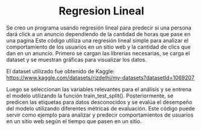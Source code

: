 <h1 align="center"> Regresion Lineal </h1>
Se creo un programa usando regresión lineal para predecir si una persona dará click a un anuncio dependiendo de la cantidad de horas que pase en una pagina
Este código utiliza una regresión lineal simple para analizar el comportamiento de los usuarios en un sitio web y la cantidad de clics que dan en un anuncio.
Primero se cargan las librerías necesarias, se carga el dataset y se muestran gráficas para visualizar los datos.

El dataset utilizado fue obtenido de Kaggle: https://www.kaggle.com/datasets/rizdelhi/my-datasets?datasetId=1069207

Luego se seleccionan las variables relevantes para el análisis y se entrena el modelo utilizando la función train_test_split(). Posteriormente, se predicen las etiquetas
para datos desconocidos y se evalúa el desempeño del modelo utilizando diferentes métricas de evaluación. Este código puede servir como ejemplo para analizar y
predecir comportamientos de usuarios en un sitio web según el tiempo que pasen en un sitio. 

